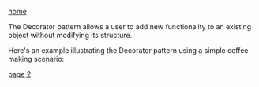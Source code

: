 [home](./page01.md)

The Decorator pattern allows a user to add new functionality to an existing object without modifying its structure.

Here's an example illustrating the Decorator pattern using a simple coffee-making scenario:

[page 2](./page02.md)
